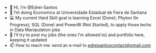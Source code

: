 - 👋 Hi, I’m @Edrei-Santos
- 📖 I’m doing Economics at Universidade Estadual de Feira de Santana
- 💻 My current Hard Skill goal is learning Excel (Done); Phyton (In Progress); SQL (Done) and PowerBI (Not Started), to apply those techs in Data Manipulation jobs
- 💼 I'll try to post my jobs (the ones I'm allowed to) and portfolio here, keeping it updated
- 📫 How to reach me: send an e-mail to edreisantoscontact@gmail.com

<!---
Edrei-Santos/Edrei-Santos is a ✨ special ✨ repository because its `README.md` (this file) appears on your GitHub profile.
You can click the Preview link to take a look at your changes.
--->
